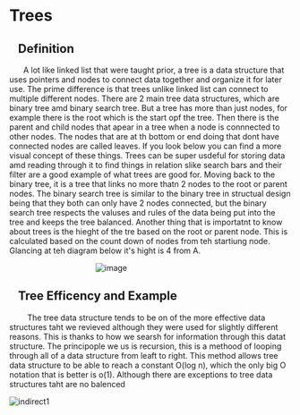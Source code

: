 # Trees
## &ensp; Definition
&ensp;&emsp; A lot like linked list that were taught prior, a tree is a data structure that uses pointers and nodes to connect data together and organize it for later use. The prime difference is that trees unlike linked list can connect to multiple different nodes. There are 2 main tree data structures, which are binary tree amd binary search tree. But a tree has more than just nodes, for example there is the root which is the start opf the tree. Then there is the parent and child nodes that apear in a tree when a node is connnected to other nodes. The nodes that are at th bottom or end doing that dont have connected nodes are called leaves. If you look below you can find a more visual concept of these things. Trees can be super usdeful for storing data amd reading through it to find things in relation slike search bars and their filter are a good example of what trees are good for. Moving back to the binary tree, it is a tree that links no more thatn 2 nodes to the root or parent nodes. The binary search tree is similar to the binary tree in structual design being that they both can only have 2 nodes connected, but the binary search tree respects the valuses and rules of the data being put into the tree and keeps the tree balanced. Another thing that is importatnt to know about trees is the hieght of the tre based on the root or parent node. This is calculated based on the count down of nodes from teh startiung node. Glancing at teh diagram below it's hight is 4 from A.

&ensp;&emsp;&ensp;&emsp;&ensp;&emsp;&ensp;&emsp;&ensp;&emsp;&ensp;&emsp;&ensp;&emsp;&ensp;![image](https://user-images.githubusercontent.com/83718823/145931121-178fc454-7f66-4cda-a4b8-ceb0d1c14825.png)

## &ensp; Tree Efficency and Example
 &ensp;&emsp; The tree data structure tends to be on of the more effective data structures taht we revieved although they were used for slightly different reasons. This is thanks to how we searsh for information through this datat structure. The principople we us is recursion, this is a methood of looping through all of a data structure from leaft to right. This method allows tree data structure to be able to reach a constant O(log n), which the only big O notation that is better is o(1). Although there are exceptions to tree data structures taht are no balenced 

![indirect1](https://user-images.githubusercontent.com/83718823/145931162-c52c6e51-b81b-440d-a636-a455b6c2a1f8.jpg)
